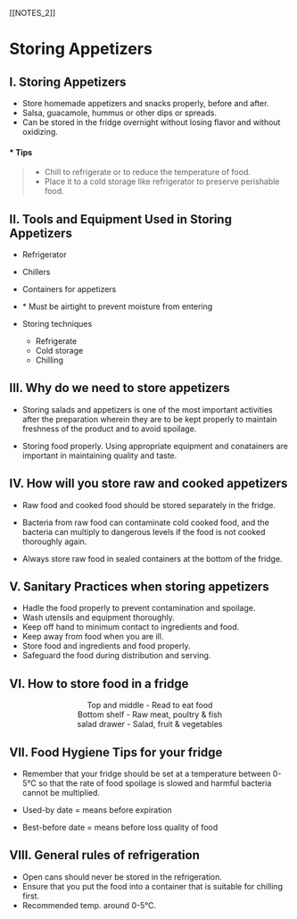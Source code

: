 [[NOTES_2]]
# Storing Appetizers

## I. Storing Appetizers

- Store homemade appetizers and snacks properly, before and after.
- Salsa, guacamole, hummus or other dips or spreads.
- Can be stored in the fridge overnight without losing flavor and without oxidizing.

#### \* Tips

> - Chill to refrigerate or to reduce the temperature of food.
> - Place it to a cold storage like refrigerator to preserve perishable food.

## II. Tools and Equipment Used in Storing Appetizers

- Refrigerator 
- Chillers
- Containers for appetizers
- \* Must be airtight to prevent moisture from entering

- Storing techniques
	- Refrigerate
	- Cold storage
	- Chilling

## III. Why do we need to store appetizers

- Storing salads and appetizers is one of the most important activities after the preparation wherein they are to be kept properly to maintain freshness of the product and to avoid spoilage.

- Storing food properly. Using appropriate equipment and conatainers are important in maintaining quality and taste.

## IV. How will you store raw and cooked appetizers

- Raw food and cooked food should be stored separately in the fridge.

- Bacteria from raw food can contaminate cold cooked food, and the bacteria can multiply to dangerous levels if the food is not cooked thoroughly again.

- Always store raw food in sealed containers at the bottom of the fridge.

## V. Sanitary Practices when storing appetizers

- Hadle the food properly to prevent contamination and spoilage.
- Wash utensils and equipment thoroughly.
- Keep off hand to minimum contact to ingredients and food.
- Keep away from food when you are ill.
- Store food and ingredients and food properly.
- Safeguard the food during distribution and serving.

## VI. How to store food in a fridge

<center>
	Top and middle - Read to eat food<br>
	Bottom shelf - Raw meat, poultry & fish<br>
	salad drawer - Salad, fruit & vegetables<br>
</center>

## VII. Food Hygiene Tips for your fridge

- Remember that your fridge should be set at a temperature between 0-5℃ so that the rate of food spoilage is slowed and harmful bacteria cannot be multiplied.

- Used-by date = means before expiration
- Best-before date = means before loss quality of food

## VIII. General rules of refrigeration

- Open cans should never be stored in the refrigeration.
- Ensure that you put the food into a container that is suitable for chilling first.
- Recommended temp. around 0-5℃.
